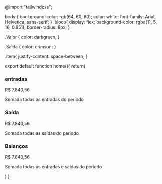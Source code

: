 @import "tailwindcss";


body {
  background-color: rgb(64, 60, 60);
  color: white;
  font-family: Arial, Helvetica, sans-serif;
}
.bloco{
  display: flex;
  background-color: rgba(11, 5, 16, 0.851);
  border-radius: 8px;
}

.Valor {
  color: darkgreen;
}

.Saida {
  color: crimson;
}

.item{
  justify-content: space-between;
}

export default function home(){
  return(
    <div className="bloco">
    <div className="item">
       <h3>entradas</h3>
       <p className="Valor">R$ 7.840,56</p>
       <span>Somada todas as entradas do período</span>
       </div>
    <div className="item">
    <h3>Saída</h3>
       <p className="Saida">R$ 7.840,56</p>
       <span>Somada todas as saídas do período</span>
    </div>
    <div className="item">
    <h3>Balanços</h3>
       <p className="Valor">R$ 7.840,56</p>
       <span>Somada todas as entradas e saídas do período</span>
    </div>
</div>
  )
}

